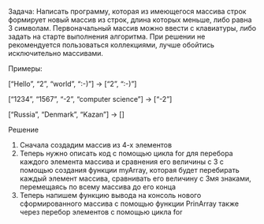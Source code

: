 Задача: 
Написать программу, которая из имеющегося массива строк формирует новый массив из строк, длина которых меньше, либо равна 3 символам. Первоначальный массив можно ввести с клавиатуры, 
либо задать на старте выполнения алгоритма. При решении не рекомендуется пользоваться коллекциями, лучше обойтись исключительно массивами.

Примеры:

[“Hello”, “2”, “world”, “:-)”] → [“2”, “:-)”]

[“1234”, “1567”, “-2”, “computer science”] → [“-2”]

[“Russia”, “Denmark”, “Kazan”] → []

Решение

1. Сначала создадим массив из 4-х элементов
2. Теперь нужно описать код с помощью цикла for для перебора каждого элемента массива и сравнения его величины с 3 c помощью создания 
функции myArray, которая будет перебирать каждый элемент массива, сравнивать его величину с 3мя знаками, перемещаясь по всему массива до его конца
3. Теперь напишем функцию вывода на консоль нового сформированного массива с помощью функции PrinArray также через перебор элементов 
с помощью цикла for
